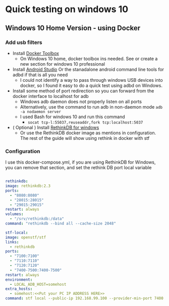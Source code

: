# Quick testing on windows 10

## Windows 10 Home Version - using Docker

### Add usb filters
- Install [Docker Toolbox](https://docs.docker.com/toolbox/toolbox_install_windows/)
  - On Windows 10 home, docker toolbox ins needed. See or create a new section for windows 10 professional
- Install [Android Studio](https://developer.android.com/studio/index.html) Or the stanadalone android command line tools for adbd if that is all you need
  - I could not identify a way to pass through windows USB devices into docker, so I found it easy to do a quick test using adbd on Windows.
- Install some method of port redirection so you can forward from the docker interface to localhost for adb
  - Windows adb daemon does not properly listen on all ports
  - Alternatively, use the command to run adb in non-daemon mode `adb -a nodaemon server`
  - I used Bash for windows 10 and run this command
    - `socat tcp-l:55037,reuseaddr,fork tcp:localhost:5037`
- ( Optional ) Install [RethinkDB for windows](https://rethinkdb.com/docs/install/windows/)
  - Or use the RethinkDB docker image as mentions in configuration.  The rest of the guide will show using rethink in docker with stf
  
### Configuration
  I use this docker-compose.yml, if you are using RethinkDB for Windows, you can remove that section, and set the rethink DB port local variable
  
  ````yaml
  
rethinkdb:
  image: rethinkdb:2.3
  ports:
    - "8080:8080"
    - "28015:28015"
    - "29015:29015"
  restart: always
  volumes:
    - "/srv/rethinkdb:/data"
  command: "rethinkdb --bind all --cache-size 2048"

stf-local:
  image: openstf/stf
  links:
    - rethinkdb
  ports:
    - "7100:7100"
    - "7110:7110"
    - "7120:7120"
    - "7400-7500:7400-7500"
  restart: always
  environment:
    - LOCAL_ADB_HOST=somehost
  extra_hosts:
    - somehost:<<Put your PC IP ADDRESS HERE>>
  command: stf local --public-ip 192.168.99.100 --provider-min-port 7400 --provider-max-port 7500 --adb-host somehost --adb-port 55037
  ````
  
